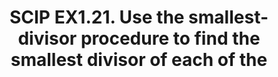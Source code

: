 ---
layout: post
title: SCIP EX1.21.  Use the smallest-divisor procedure to find the smallest divisor of each of the
following numbers: 199, 1999, 19999
description: Find smallest-divisor

---